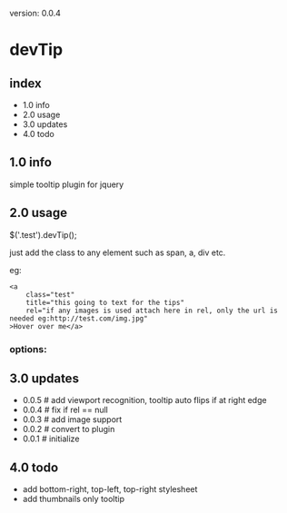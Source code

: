 version: 0.0.4

# devTip
## index
+ 1.0 info
+ 2.0 usage
+ 3.0 updates
+ 4.0 todo

## 1.0 info
simple tooltip plugin for jquery

## 2.0 usage
$('.test').devTip();


just add the class to any element such as span, a, div etc.

eg:


```
<a 
    class="test" 
    title="this going to text for the tips" 
    rel="if any images is used attach here in rel, only the url is needed eg:http://test.com/img.jpg"
>Hover over me</a>
```

### options:


## 3.0 updates
+ 0.0.5  # add viewport recognition, tooltip auto flips if at right edge
+ 0.0.4  # fix if rel == null
+ 0.0.3  # add image support
+ 0.0.2  # convert to plugin
+ 0.0.1  # initialize

## 4.0 todo
+ add bottom-right, top-left, top-right stylesheet
+ add thumbnails only tooltip
